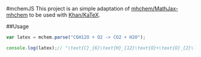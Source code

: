 #mchemJS
This project is an simple adaptation of [mhchem/MathJax-mhchem](https://github.com/mhchem/MathJax-mhchem) to be used with [Khan/KaTeX](https://github.com/Khan/KaTeX/).

##Usage
```javascript
var latex = mchem.parse("C6H12O + O2 -> CO2 + H2O");

console.log(latex);// "\text{C}_{6}\text{H}_{12}\text{O}+\text{O}_{2}\longrightarrow \text{CO}_{2}+\text{H}_{2}\text{O}"
```
